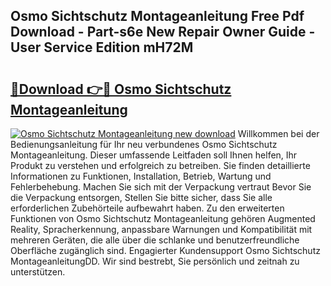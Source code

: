 ## Osmo Sichtschutz Montageanleitung Free Pdf Download - Part-s6e New Repair Owner Guide - User Service Edition mH72M

# <h2><a href="http://df7b0a.blite.top/?on=Osmo+Sichtschutz+Montageanleitung">🔗Download 👉🔴 Osmo Sichtschutz Montageanleitung</a></h2>

[![Osmo Sichtschutz Montageanleitung new download](https://i.imgur.com/lujVjoI.png)](http://df7b0a.blite.top/?on=Osmo+Sichtschutz+Montageanleitung)
Willkommen bei der Bedienungsanleitung für Ihr neu verbundenes Osmo Sichtschutz Montageanleitung. Dieser umfassende Leitfaden soll Ihnen helfen, Ihr Produkt zu verstehen und erfolgreich zu betreiben. Sie finden detaillierte Informationen zu Funktionen, Installation, Betrieb, Wartung und Fehlerbehebung. Machen Sie sich mit der Verpackung vertraut Bevor Sie die Verpackung entsorgen, Stellen Sie bitte sicher, dass Sie alle erforderlichen Zubehörteile aufbewahrt haben. Zu den erweiterten Funktionen von Osmo Sichtschutz Montageanleitung gehören Augmented Reality, Spracherkennung, anpassbare Warnungen und Kompatibilität mit mehreren Geräten, die alle über die schlanke und benutzerfreundliche Oberfläche zugänglich sind. Engagierter Kundensupport Osmo Sichtschutz MontageanleitungDD. Wir sind bestrebt, Sie persönlich und zeitnah zu unterstützen.
